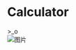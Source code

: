 # Calculator  
\>_o  
![图片](https://dn-coding-net-production-static.qbox.me/eb1eed67-8e54-4446-91fd-915710dd6aab.jpg)
